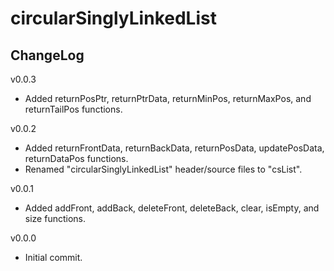 # circularSinglyLinkedList

## ChangeLog
v0.0.3
- Added returnPosPtr, returnPtrData, returnMinPos, returnMaxPos, and returnTailPos functions.

v0.0.2
- Added returnFrontData, returnBackData, returnPosData, updatePosData, returnDataPos functions.
- Renamed "circularSinglyLinkedList" header/source files to "csList".

v0.0.1
- Added addFront, addBack, deleteFront, deleteBack, clear, isEmpty, and size functions.

v0.0.0
- Initial commit.
